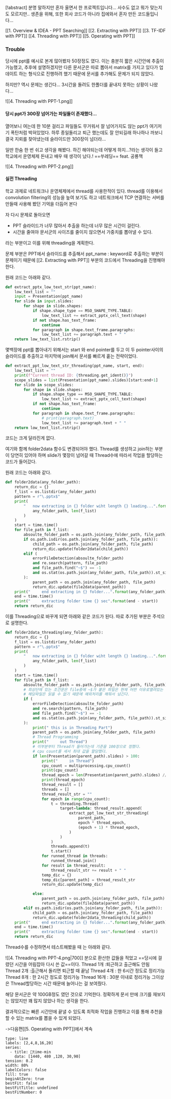 [!abstract] 분명 말하지만 혼자 울면서 한 프로젝트입니다... 사수도 없고 뭐가 맞는지도 모르지만.. 생존을 위해, 또한 회사 코드가 아니라 집에와서 혼자 만든 코드들입니다...

[[1. Overview & IDEA - PPT Searching]]
[[2. Extracting with PPT]] 
[[3. TF-IDF with PPT]] 
[[4. Threading with PPT]] 
[[5. Operating with PPT]] 

### Trouble

당시에 ppt를 예시로 본게 많아봤자 50장정도 였다. 이는 충분히 짧은 시간안에 추출이 가능했고, 추후에 설명하겠지만 다른 문서군은 따로 뽑아서 matrix를 가지고 있다가 업데이트 하는 형식으로 진행하려 했기 때문에 문서를 추가해도 문제가 되지 않았다.

하지만? 역시 문제는 생긴다... 3시간을 돌려도 한폴더를 끝내지 못하는 상황이 나왔다...

![[4. Threading with PPT-1.png]]

#### 당시 ppt가 300장 넘어가는 파일들이 존재했다... 

열어보니 여는데 한 10분 걸리고 파일들도 무거워서 잘 넘어가지도 않는 ppt가 여기저기 폭탄처럼 박혀있었다.
하루 종일돌리고 퇴근 했는데도 잘 안되길래 하나하나 까보니 결국 지뢰를 찾아냈는데 슬라이드만 300장이 넘더라...

일딴 한숨 한 번 쉬고 생각을 해봤다. 하긴 해야되는데 어떻게 하지...?라는 생각이 들고 학교에서 운영체제 돈내고 배우 때 생각이 났다.! ==쑤레딩== feat. 공룡책

![[4. Threading with PPT-2.png]]

#### 실전 Threading

학교 과제로 네트워크나 운영체제에서 thread를 사용한적이 있다. thread를 이용해서 convolution filtering의 성능을 높여 보기도 하고 네트워크에서 TCP 연결하는 서버를 만들때 사용해 봤던 기억을 더듬어 본다

자 다시 문제로 돌아오면

* PPT 슬라이드가 너무 많아서 추출을 하는데 너무 많은 시간이 걸린다.
* 시간을 줄여야 문서군의 사이즈를 줄이지 않으면서 가중치를 뽑아낼 수 있다.

라는 부분이고 이를 위해 threading을 계획한다.

문제 부분은 PPT에서 슬라이드를 추출해서 ppt_name : keyword로 추출하는 부분이 문제이기 때문에 
[[2. Extracting with PPT]] 부분의 코드에서 Threading을 진행해야한다.

원래 코드는 아래와 같다. 
```python
def extract_pptx_low_text_str(ppt_name):
    low_text_list = ""
    input = Presentation(ppt_name)
    for slide in input.slides:
        for shape in slide.shapes:
            if shape.shape_type == MSO_SHAPE_TYPE.TABLE:
                low_text_list += extract_pptx_cell_text(shape)
            if not shape.has_text_frame:
                continue
            for paragraph in shape.text_frame.paragraphs:
                low_text_list += paragraph.text + " "
    return low_text_list.rstrip()
```

몇백장에 ppt를 뽑아내기 위해서는 start 와 end pointer를 두고 이 두 pointer사이의 슬라이드를 추출하고 마지막에 join해서 문서를 빠르게 훝는 전략이었다.

```python
def extract_ppt_low_text_str_threading(ppt_name, start, end):
    low_text_list = ""
    print(f"Current thread ID: {threading.get_ident()}")
    scope_slides = list(Presentation(ppt_name).slides)[start:end+1]
    for slide in scope_slides:
        for shape in slide.shapes:
            if shape.shape_type == MSO_SHAPE_TYPE.TABLE:
                low_text_list += extract_pptx_cell_text(shape)
            if not shape.has_text_frame:
                continue
            for paragraph in shape.text_frame.paragraphs:
                # print(paragraph.text)
                low_text_list += paragraph.text + " "
    return low_text_list.rstrip()
```

코드는 크게 달라진게 없다. 

여기와 함께 folder2data 함수도 변경되어야 했다. Thread를 생성하고 join하는 부분이 당연히 있어야 하며 slide가 몇장이 넘어갈 때 Thread수에 따라서 작업을 할당하는 코드가 들어갔다.

원래 코드는 아래와 같다.
```python
def folder2data(any_folder_path):
    return_dic = {}
    f_list = os.listdir(any_folder_path)
    pattern = r"\.pptx$"
    print(
        "   now extracting in {} folder wiht length {} loading...".format(
            any_folder_path, len(f_list)
        )
    )
    start = time.time()
    for file_path in f_list:
        absoulte_folder_path = os.path.join(any_folder_path, file_path)
        if os.path.isdir(os.path.join(any_folder_path, file_path)):
            child_path = os.path.join(any_folder_path, file_path)
            return_dic.update(folder2data(child_path))
        elif (
            errorFileDetection(absoulte_folder_path)
            and re.search(pattern, file_path)
            and file_path.find("~$") == -1
            and os.stat(os.path.join(any_folder_path, file_path)).st_size > 0
        ):
            parent_path = os.path.join(any_folder_path, file_path)
            return_dic.update(file2data(parent_path))
    print("     end extracting in {} folder...".format(any_folder_path))
    end = time.time()
    print("     extracting folder time {} sec".format(end - start))
    return return_dic
```

이를 Threading으로 바꾸게 되면 아래와 같은 코드가 된다. 따로 추가된 부분은 주석으로 설명한다.
```python
def folder2data_threading(any_folder_path):
    return_dic = {}
    f_list = os.listdir(any_folder_path)
    pattern = r"\.pptx$"
    print(
        "   now extracting in {} folder wiht length {} loading...".format(
            any_folder_path, len(f_list)
        )
    )
    start = time.time()
    for file_path in f_list:
        absoulte_folder_path = os.path.join(any_folder_path, file_path)
        # 최상단에 있는 조건문은 file중에 ~$가 붙은 파일은 현재 어떤 이유로열려있는 파일이다.
        # 해당파일은 읽을 수 없기 때문에 예외처리를 해줘서 넘긴다.
        if (
            errorFileDetection(absoulte_folder_path)
            and re.search(pattern, file_path)
            and file_path.find("~$") == -1
            and os.stat(os.path.join(any_folder_path, file_path)).st_size > 0
        ):
            print(" this is in Threading Part")
            parent_path = os.path.join(any_folder_path, file_path)
            # Thread Programming
            print("     out Thread")
            # 이부분부터 Thread가 들어가는데 기준을 100장으로 정했다.
            # cpu count를 세서 최대 값을 할당했다.
            if len(Presentation(parent_path).slides) > 100:
                print("     in Thread")
                cpu_count = multiprocessing.cpu_count()
                print(cpu_count)
                thread_epoch = len(Presentation(parent_path).slides) // cpu_count
                print(thread_epoch)
                thread_result = []
                threads = []
                thread_result_str = ""
                for epoch in range(cpu_count):
                    t = threading.Thread(
                        target=lambda: thread_result.append(
                            extract_ppt_low_text_str_threading(
                                parent_path,
                                epoch * thread_epoch,
                                (epoch + 1) * thread_epoch,
                            )
                        )
                    )
                    threads.append(t)
                    t.start()
                for runned_thread in threads:
                    runned_thread.join()
                for result in thread_result:
                    thread_result_str += result + " "
                temp_dic = {}
                temp_dic[parent_path] = thread_result_str
                return_dic.update(temp_dic)

            else:
                parent_path = os.path.join(any_folder_path, file_path)
                return_dic.update(file2data(parent_path))
        elif os.path.isdir(os.path.join(any_folder_path, file_path)):
            child_path = os.path.join(any_folder_path, file_path)
            return_dic.update(folder2data_threading(child_path))
    print("     end extracting in {} folder...".format(any_folder_path))
    end = time.time()
    print("     extracting folder time {} sec".format(end - start))
    return return_dic
```

Thread수를 수정하면서 테스트해봤을 때 는 아래와 같다.

![[4. Threading with PPT-4.png|700]]
 분으로 환산한 값들을 적었고 ==당시에 걸렸던 시간을 어림잡아 다시 쓴 값==이다.
 Thread 1개 :퇴근하고 출근해도 안됨
 Thread 2개 :출근해서 돌리면 퇴근할 때 끝남
 Thread 4개 : 한 6시간 정도로 정리가능
 Thread 8개 : 한 2시간 정도로 정리가능
 Thread 16개 : 30분 이내로 정리가능
 그이상은 Thread할당하는 시간 때문에 늘어나는 걸 보여줬다.

해당 문서군은 약 100GB정도 였던 것으로 기억한다. 
정확하게 문서 만에 크기를 재보지는 않았지만 꽤 많지 않았나 하는 생각을 한다.

결과적으로는 빠른 시간안에 끝낼 수 있도록 최적화 작업을 진행하고 이를 통해 추천을 할 수 있는 matrix를 뽑을 수 있게 되었다.

->다음편[[5. Operating with PPT]]에서 계속

 
 













```chart
type: line
labels: [2,4,8,16,20]
series:
  - title: time-min
    data: [1440, 480 ,120, 30,90]
tension: 0.2
width: 80%
labelColors: false
fill: true
beginAtZero: true
bestFit: false
bestFitTitle: undefined
bestFitNumber: 0
```
